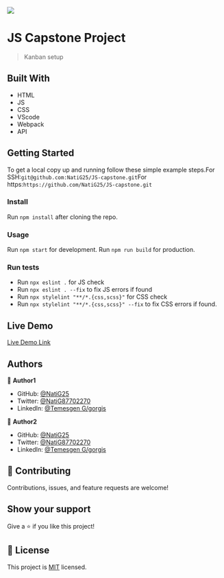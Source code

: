![](https://img.shields.io/badge/Microverse-blueviolet)

# JS Capstone Project

> Kanban setup

## Built With

- HTML
- JS
- CSS
- VScode
- Webpack
- API

## Getting Started

To get a local copy up and running follow these simple example steps.For SSH:`git@github.com:NatiG25/JS-capstone.git`For https:`https://github.com/NatiG25/JS-capstone.git`

### Install
Run `npm install` after cloning the repo.

### Usage
Run `npm start` for development. Run `npm run build` for production. 

### Run tests
- Run `npx eslint .` for JS check
- Run `npx eslint . --fix` to fix JS errors if found
- Run `npx stylelint "**/*.{css,scss}"` for CSS check
- Run `npx stylelint "**/*.{css,scss}" --fix` to fix CSS errors if found.

## Live Demo

[Live Demo Link]()

## Authors

👤 **Author1**

- GitHub: [@NatiG25](https://github.com/NatiG25)
- Twitter: [@NatiG87702270](https://twitter.com/NatiG87702270)
- LinkedIn: [@Temesgen G/gorgis](https://linkedin.com/in/temesgen-g-gorgis-0910a6229 )

👤 **Author2**

- GitHub: [@NatiG25](https://github.com/NatiG25)
- Twitter: [@NatiG87702270](https://twitter.com/NatiG87702270)
- LinkedIn: [@Temesgen G/gorgis](https://linkedin.com/in/temesgen-g-gorgis-0910a6229 )

## 🤝 Contributing

Contributions, issues, and feature requests are welcome!

## Show your support

Give a ⭐️ if you like this project!

## 📝 License

This project is [MIT](./LICENSE) licensed.
